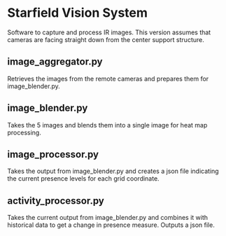 Starfield Vision System
=======================

Software to capture and process IR images. This version assumes that cameras are facing straight down from the center support structure.

## image_aggregator.py
Retrieves the images from the remote cameras and prepares them for image_blender.py.

## image_blender.py
Takes the 5 images and blends them into a single image for heat map processing.

## image_processor.py
Takes the output from image_blender.py and creates a json file indicating the current presence levels for each grid coordinate.

## activity_processor.py
Takes the current output from image_blender.py and combines it with historical data to get a change in presence measure. Outputs a json file.
